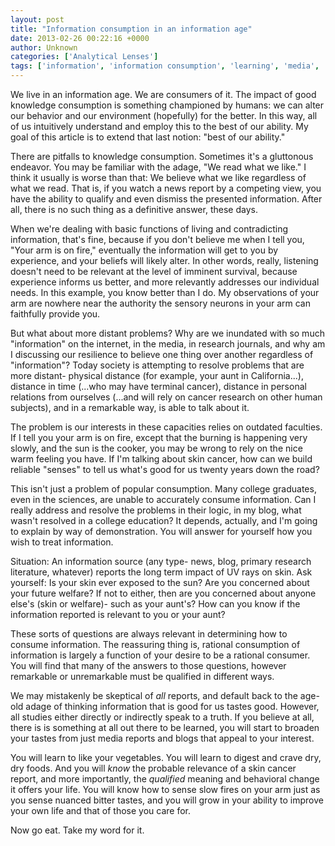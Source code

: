 ```yaml
---
layout: post
title: "Information consumption in an information age"
date: 2013-02-26 00:22:16 +0000
author: Unknown
categories: ['Analytical Lenses']
tags: ['information', 'information consumption', 'learning', 'media', 'methodology', 'research', 'science', 'statistics']
---
```


We live in an information age. We are consumers of it. The impact of good knowledge consumption is something championed by humans: we can alter our behavior and our environment (hopefully) for the better. In this way, all of us intuitively understand and employ this to the best of our ability. My goal of this article is to extend that last notion: "best of our ability."

There are pitfalls to knowledge consumption. Sometimes it's a gluttonous endeavor. You may be familiar with the adage, "We read what we like." I think it usually is worse than that: We believe what we like regardless of what we read. That is, if you watch a news report by a competing view, you have the ability to qualify and even dismiss the presented information. After all, there is no such thing as a definitive answer, these days.

<!--more-->

When we're dealing with basic functions of living and contradicting information, that's fine, because if you don't believe me when I tell you, "Your arm is on fire," eventually the information will get to you by experience, and your beliefs will likely alter. In other words, really, listening doesn't need to be relevant at the level of imminent survival, because experience informs us better, and more relevantly addresses our individual needs. In this example, you know better than I do. My observations of your arm are nowhere near the authority the sensory neurons in your arm can faithfully provide you.

But what about more distant problems? Why are we inundated with so much "information" on the internet, in the media, in research journals, and why am I discussing our resilience to believe one thing over another regardless of "information"? Today society is attempting to resolve problems that are more distant- physical distance (for example, your aunt in California...), distance in time (...who may have terminal cancer), distance in personal relations from ourselves (...and will rely on cancer research on other human subjects), and in a remarkable way, is able to talk about it.

The problem is our interests in these capacities relies on outdated faculties. If I tell you your arm is on fire, except that the burning is happening very slowly, and the sun is the cooker, you may be wrong to rely on the nice warm feeling you have. If I'm talking about skin cancer, how can we build reliable "senses" to tell us what's good for us twenty years down the road?

This isn't just a problem of popular consumption. Many college graduates, even in the sciences, are unable to accurately consume information. Can I really address and resolve the problems in their logic, in my blog, what wasn't resolved in a college education? It depends, actually, and I'm going to explain by way of demonstration. You will answer for yourself how you wish to treat information.

Situation: An information source (any type- news, blog, primary research literature, whatever) reports the long term impact of UV rays on skin. Ask yourself: Is your skin ever exposed to the sun? Are you concerned about your future welfare? If not to either, then are you concerned about anyone else's (skin or welfare)- such as your aunt's? How can you know if the information reported is relevant to you or your aunt?

These sorts of questions are always relevant in determining how to consume information. The reassuring thing is, rational consumption of information is largely a function of your desire to be a rational consumer. You will find that many of the answers to those questions, however remarkable or unremarkable must be qualified in different ways.

We may mistakenly be skeptical of *all* reports, and default back to the age-old adage of thinking information that is good for us tastes good. However, all studies either directly or indirectly speak to a truth. If you believe at all, there is is something at all out there to be learned, you will start to broaden your tastes from just media reports and blogs that appeal to your interest.

You will learn to like your vegetables. You will learn to digest and crave dry, dry foods. And you will *know* the probable relevance of a skin cancer report, and more importantly, the *qualified* meaning and behavioral change it offers your life. You will know how to sense slow fires on your arm just as you sense nuanced bitter tastes, and you will grow in your ability to improve your own life and that of those you care for.

Now go eat. Take my word for it.